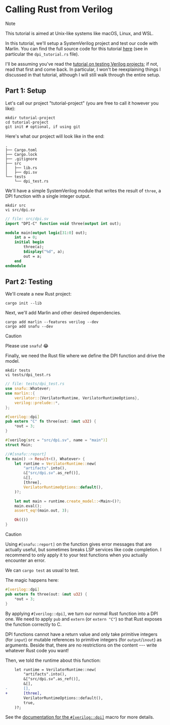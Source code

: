 # Calling Rust from Verilog

> [!NOTE]
> This tutorial is aimed at Unix-like systems like macOS, Linux, and WSL.

In this tutorial, we'll setup a SystemVerilog project and test our code with
Marlin. You can find the full source code for this tutorial [here](https://github.com/ethanuppal/marlin/tree/main/examples/verilog-project) (see in particular the `dpi_tutorial.rs` file).

I'll be assuming you've read the [tutorial on testing Verilog projects](./quickstart.md); if not, read that first and come back.
In particular, I won't be reexplaining things I discussed in that tutorial,
although I will still walk through the entire setup.

## Part 1: Setup

Let's call our project "tutorial-project" (you are free to call it however you
like):
```shell
mkdir tutorial-project
cd tutorial-project
git init # optional, if using git
```

Here's what our project will look like in the end:

```
.
├── Cargo.toml
├── Cargo.lock
├── .gitignore
├── src
│   ├── lib.rs
│   ├── dpi.sv
└── tests
    └── dpi_test.rs
```

We'll have a simple SystemVerilog module that writes the result of `three`, a DPI function with a single integer output.

```shell
mkdir src
vi src/dpi.sv
```

```systemverilog
// file: src/dpi.sv
import "DPI-C" function void three(output int out);

module main(output logic[31:0] out);
    int a = 0;
    initial begin
        three(a);
        $display("%d", a);
        out = a;
    end
endmodule
```

## Part 2: Testing

We'll create a new Rust project:

```shell
cargo init --lib
```

Next, we'll add Marlin and other desired dependencies.

```shell
cargo add marlin --features verilog --dev
cargo add snafu --dev
```

> [!CAUTION]
> Please use `snafu`! 😂

Finally, we need the Rust file where we define the DPI function and drive the model.

```shell
mkdir tests
vi tests/dpi_test.rs
```

```rust
// file: tests/dpi_test.rs
use snafu::Whatever;
use marlin::{
    verilator::{VerilatorRuntime, VerilatorRuntimeOptions},
    verilog::prelude::*,
};

#[verilog::dpi]
pub extern "C" fn three(out: &mut u32) {
    *out = 3;
}

#[verilog(src = "src/dpi.sv", name = "main")]
struct Main;

//#[snafu::report]
fn main() -> Result<(), Whatever> {
    let runtime = VerilatorRuntime::new(
        "artifacts".into(),
        &["src/dpi.sv".as_ref()],
        &[],
        [three],
        VerilatorRuntimeOptions::default(),
    )?;

    let mut main = runtime.create_model::<Main>()?;
    main.eval();
    assert_eq!(main.out, 3);

    Ok(())
}
```

> [!CAUTION]
> Using `#[snafu::report]` on the function gives error messages that are
> actually useful, but sometimes breaks LSP services like code completion.
> I recommend to only apply it to your test functions when you actually
> encounter an error.

We can `cargo test` as usual to test.

The magic happens here:

```rust
#[verilog::dpi]
pub extern fn three(out: &mut u32) {
    *out = 3;
}
```
By applying `#[verilog::dpi]`, we turn our normal Rust function into a DPI one.
We need to apply `pub` and `extern` (or `extern "C"`) so that Rust
exposes the function correctly to C. 

DPI functions cannot have a return value and only take primitive integers (for `input`) or mutable references to primitive integers (for `output`/`inout`) as
arguments. Beside that, there are no restrictions on the content --- write
whatever Rust code you want!

Then, we told the runtime about this function:
```diff
    let runtime = VerilatorRuntime::new(
        "artifacts".into(),
        &["src/dpi.sv".as_ref()],
        &[],
-       [],
+       [three],
        VerilatorRuntimeOptions::default(),
        true,
    )?;

```

See the [documentation for the `#[verilog::dpi]`](https://docs.rs/marlin/latest/marlin/verilog/attr.dpi.html) macro for more details.
